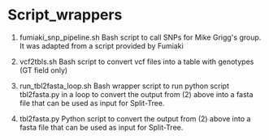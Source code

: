 # Script_wrappers

1) fumiaki_snp_pipeline.sh
  Bash script to call SNPs for Mike Grigg's group. It was adapted from a script provided by Fumiaki
  
2) vcf2tbls.sh
 Bash script to convert vcf files into a table with genotypes (GT field only)
 
3) run_tbl2fasta_loop.sh
 Bash wrapper script to run python script tbl2fasta.py in a loop to convert the output from (2) above into a fasta file that can be used as input for Split-Tree.

4) tbl2fasta.py
 Python script to convert the output from (2) above into a fasta file that can be used as input for Split-Tree.
